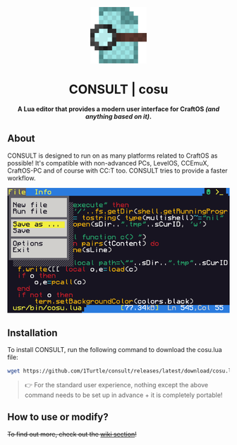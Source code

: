 <p align="center">
  <img width="128px" alt="icon" src="./docs/icon.png">
</p>

<h1 align="center">CONSULT | cosu</h1>
<b><p align="center">A Lua editor that provides a modern user interface for CraftOS <i>(and anything based on it)</i>.</p></b>

About
-----
CONSULT is designed to run on as many platforms related to CraftOS as possible! It's compatible with non-advanced PCs, LevelOS, CCEmuX, CraftOS-PC and of course with CC:T too. CONSULT tries to provide a faster workflow. </br>
<p align="center"> <img alt="screenshot" src="./docs/preview.png"></p>

Installation
------------
To install CONSULT, run the following command to download the cosu.lua file:
```sh
wget https://github.com/1Turtle/consult/releases/latest/download/cosu.lua
```
> 👉 For the standard user experience, nothing except the above command needs to be set up in advance + it is completely portable!

How to use or modify?
---------------------
~~To find out more, check out the [wiki section](https://github.com/1Turtle/consult/wiki)!~~
